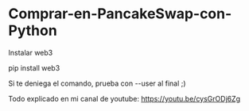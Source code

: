 # Comprar-en-PancakeSwap-con-Python

Instalar web3

pip install web3

Si te deniega el comando, prueba con --user al final ;)

Todo explicado en mi canal de youtube: https://youtu.be/cysGrODj6Zg
